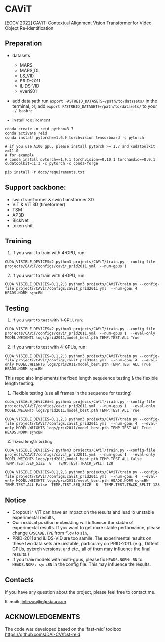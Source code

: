 # CAViT

[ECCV 2022] CAViT: Contextual Alignment Vision Transformer for Video Object Re-identification


## Preparation
- datasets
  - MARS
  - MARS\_DL
  - LS_VID
  - PRID-2011
  - iLIDS-VID
  - vveri901

- add data path
run `export FASTREID_DATASETS=/path/to/datasets/` in the terminal,
or,
add `export FASTREID_DATASETS=/path/to/datasets/` to your `~/.bashrc`

- install requirement
```
conda create -n reid python=3.7
conda activate reid
conda install pytorch==1.6.0 torchvision tensorboard -c pytorch

# if you use A100 gpu, please install pytorch >= 1.7 and cudatoolkit >=11.0
# for example
# conda install pytorch==1.9.1 torchvision==0.10.1 torchaudio==0.9.1 cudatoolkit=11.3 -c pytorch -c conda-forge

pip install -r docs/requirements.txt
```


## Support backbone:
- swin transformer \& swin transformer 3D
- ViT \& ViT 3D (timeformer)
- TSM
- AP3D
- BickNet
- token shift





## Training
1. If you want to train with 4-GPU, run:
```
CUDA_VISIBLE_DEVICES=2 python3 projects/CAViT/train.py --config-file projects/CAViT/configs/cavit_prid2011.yml  --num-gpus 1

``` 

2. If you want to train with 4-GPU, run:
```
CUDA_VISIBLE_DEVICES=0,1,2,3 python3 projects/CAViT/train.py --config-file projects/CAViT/configs/cavit_prid2011.yml  --num-gpus 4  HEADS.NORM syncBN

``` 

## Testing
1. If you want to test with 1-GPU, run:
```
CUDA_VISIBLE_DEVICES=2 python3 projects/CAViT/train.py --config-file projects/CAViT/configs/cavit_prid2011.yml  --num-gpus 1  --eval-only MODEL.WEIGHTS logs/prid2011/model_best.pth TEMP.TEST.ALL True
```

2. If you want to test with 4-GPUs, run:
```
CUDA_VISIBLE_DEVICES=0,1,2,3 python3 projects/CAViT/train.py --config-file projects/CAViT/configs/cavit_prid2011.yml  --num-gpus 4  --eval-only MODEL.WEIGHTS logs/prid2011/model_best.pth TEMP.TEST.ALL True  HEADS.NORM syncBN
```


This repo also implements the fixed length sequeence testing \& the flexible length testing.
1. Flexible testing (use all frames in the sequence for testing)
```
CUDA_VISIBLE_DEVICES=2 python3 projects/CAViT/train.py --config-file projects/CAViT/configs/cavit_prid2011.yml  --num-gpus 1  --eval-only MODEL.WEIGHTS logs/prid2011/model_best.pth TEMP.TEST.ALL True
```

```
CUDA_VISIBLE_DEVICES=0,1,2,3 python3 projects/CAViT/train.py --config-file projects/CAViT/configs/cavit_prid2011.yml  --num-gpus 4  --eval-only MODEL.WEIGHTS logs/prid2011/model_best.pth TEMP.TEST.ALL True  HEADS.NORM syncBN
```


2. Fixed length testing

```
CUDA_VISIBLE_DEVICES=2 python3 projects/CAViT/train.py --config-file projects/CAViT/configs/cavit_prid2011.yml  --num-gpus 1  --eval-only MODEL.WEIGHTS logs/prid2011/model_best.pth TEMP.TEST.ALL False  TEMP.TEST.SEQ_SIZE  8   TEMP.TEST.TRACK_SPLIT 128
```

```
CUDA_VISIBLE_DEVICES=0,1,2,3 python3 projects/CAViT/train.py --config-file projects/CAViT/configs/cavit_prid2011.yml  --num-gpus 4  --eval-only MODEL.WEIGHTS logs/prid2011/model_best.pth HEADS.NORM syncBN TEMP.TEST.ALL False  TEMP.TEST.SEQ_SIZE  8   TEMP.TEST.TRACK_SPLIT 128
```


## Notice
- Dropout in ViT can have an impact on the results and lead to unstable experimental results,
- Our residual position embedding will influence the stable of experimental results. If you want to get more stable performance, please change `CASCADE.TPE` from `flow` to `sin`,
- PRID-2011 and iLIDS-VID are too samlle. The experimental results on these two data sets are unstable, particulary on PRID-2011. (e.g., Diffent GPUs, pytorch versions, and etc., all of them may influence the final results.)
- If you train models with multi-gpus, please fix `HEADS.NORM: BN` to `HEADS.NORM: syncBN` in the config file. This may influence the results.

## Contacts
If you have any question about the project, please feel free to contact me.

E-mail: jinlin.wu@nlpr.ia.ac.cn


## ACKNOWLEDGEMENTS
The code was developed based on the ’fast-reid’ toolbox https://github.com/JDAI-CV/fast-reid.
